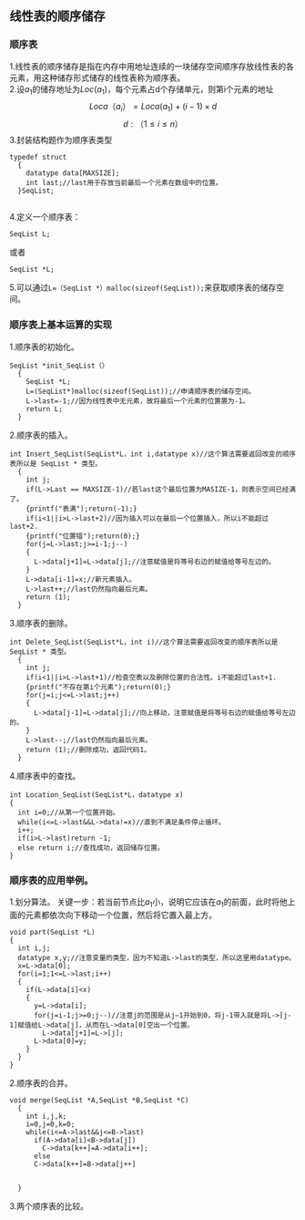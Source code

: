 ## 线性表的顺序储存
### 顺序表
1.线性表的顺序储存是指在内存中用地址连续的一块储存空间顺序存放线性表的各元素，用这种储存形式储存的线性表称为顺序表。  
2.设$a_1$的储存地址为$Loc(a_1)$，每个元素占d个存储单元，则第i个元素的地址  
$$Loca（a_i）=Loca(a_1)+(i-1)×d$$ $$d:（1≤i≤n）$$
3.封装结构题作为顺序表类型

```
typedef struct
  {
    datatype data[MAXSIZE];
    int last;//last用于存放当前最后一个元素在数组中的位置。
  }SeqList;
  
```
4.定义一个顺序表：
```
SeqList L;
```
或者
```
SeqList *L;
```
5.可以通过```L=（SeqList *）malloc(sizeof(SeqList));```来获取顺序表的储存空间。
### 顺序表上基本运算的实现
1.顺序表的初始化。
```
SeqList *init_SeqList（）
  {
    SeqList *L;
    L=(SeqList*)malloc(sizeof(SeqList));//申请顺序表的储存空间。
    L->last=-1;//因为线性表中无元素，故将最后一个元素的位置置为-1。
    return L;
  }
```
2.顺序表的插入。
```
int Insert_SeqList(SeqList*L，int i,datatype x)//这个算法需要返回改变的顺序表所以是 SeqList * 类型。
  {
    int j;
    if(L->Last == MAXSIZE-1)//若last这个最后位置为MASIZE-1，则表示空间已经满了。
    {printf("表满");return(-1);}
    if(i<1||i>L->last+2)//因为插入可以在最后一个位置插入，所以i不能超过last+2.
    {printf("位置错");return(0);}
    for(j=L->last;j>=i-1;j--)
    {
      L->data[j+1]=L->data[j];//注意赋值是将等号右边的赋值给等号左边的。
    }
    L->data[i-1]=x;//新元素插入。
    L->last++;//last仍然指向最后元素。
    return (1);
  }
```
3.顺序表的删除。
```
int Delete_SeqList(SeqList*L，int i)//这个算法需要返回改变的顺序表所以是 SeqList * 类型。
  {
    int j;
    if(i<1||i>L->last+1)//检查空表以及删除位置的合法性。i不能超过last+1.
    {printf("不存在第i个元素");return(0);}
    for(j=i;j<=L->last;j++)
    {
      L->data[j-1]=L->data[j];//向上移动，注意赋值是将等号右边的赋值给等号左边的。
    }
    L->last--;//last仍然指向最后元素。
    return (1);//删除成功，返回代码1。
  }
```
4.顺序表中的查找。
```
int Location_SeqList(SeqList*L，datatype x)
{
  int i=0;//从第一个位置开始。
  while(i<=L->last&&L->data!=x)//直到不满足条件停止循环。
  i++;
  if(i>L->last)return -1;
  else return i;//查找成功，返回储存位置。
}
```
### 顺序表的应用举例。
1.划分算法。
关键一步：若当前节点比$a_1$小，说明它应该在$a_1$的前面，此时将他上面的元素都依次向下移动一个位置，然后将它置入最上方。
```
void part(SeqList *L)
{
  int i,j;
  datatype x,y;//注意变量的类型，因为不知道L->last的类型，所以这里用datatype。
  x=L->data[0];
  for(i=1;1<=L->last;i++)
  {
    if(L->data[i]<x)
    {
      y=L->data[i];
      for(j=i-1;j>=0;j--)//注意j的范围是从j—1开始到0，将j-1带入就是将L->[j-1]赋值给L->data[j]，从而在L->data[0]空出一个位置。
        L->data[j+1]=L->[j];
      L->data[0]=y;
    }
  }
}
```
2.顺序表的合并。
```
void merge(SeqList *A,SeqList *B,SeqList *C)
  {
    int i,j,k;
    i=0,j=0,k=0;
    while(i<=A->last&&j<=B->last)
      if(A->data[i]<B->data[j])
        C->data[k++]=A->data[i++];
      else
      C->data[k++]=B->data[j++]
      
    
  }
```
3.两个顺序表的比较。
```

```
